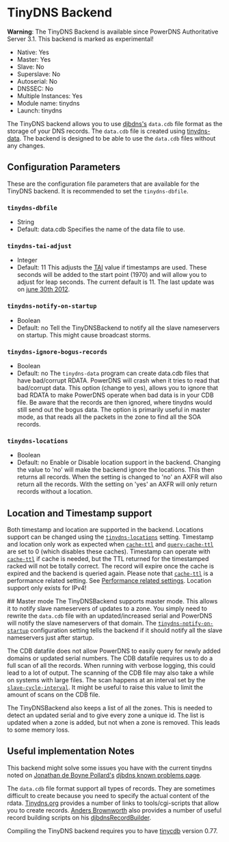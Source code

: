 # TinyDNS Backend
**Warning**: The TinyDNS Backend is available since PowerDNS Authoritative Server 3.1. This backend is marked as experimental!

* Native: Yes
* Master: Yes
* Slave: No
* Superslave: No
* Autoserial: No
* DNSSEC: No
* Multiple Instances: Yes
* Module name: tinydns
* Launch: tinydns

The TinyDNS backend allows you to use [djbdns's](http://cr.yp.to/djbdns.html) `data.cdb` file format as the storage of your DNS records. The `data.cdb` file is created using [tinydns-data](http://cr.yp.to/djbdns/tinydns-data.html). The backend is designed to be able to use the `data.cdb` files without any changes.

## Configuration Parameters
These are the configuration file parameters that are available for the TinyDNS backend. It is recommended to set the `tinydns-dbfile`.

### `tinydns-dbfile`
* String
* Default: data.cdb
Specifies the name of the data file to use.

### `tinydns-tai-adjust`
* Integer
* Default: 11
This adjusts the [TAI](http://www.tai64.com/) value if timestamps are used. These seconds will be added to the start point (1970) and will allow you to adjust for leap seconds. The current default is 11. The last update was on [june 30th 2012](http://hpiers.obspm.fr/iers/bul/bulc/bulletinc.dat).

### `tinydns-notify-on-startup`
* Boolean
* Default: no
Tell the TinyDNSBackend to notify all the slave nameservers on startup. This might cause broadcast storms.

### `tinydns-ignore-bogus-records`
* Boolean
* Default: no
The `tinydns-data` program can create data.cdb files that have bad/corrupt RDATA. PowerDNS will crash when it tries to read that bad/corrupt data. This option (change to yes), allows you to ignore that bad RDATA to make PowerDNS operate when bad data is in your CDB file. Be aware that the records are then ignored, where tinydns would still send out the bogus data. The option is primarily useful in master mode, as that reads all the packets in the zone to find all the SOA records.

### `tinydns-locations`
* Boolean
* Default: no
Enable or Disable location support in the backend. Changing the value to 'no' will make the backend ignore the locations. This then returns all records. When the setting is changed to 'no' an AXFR will also return all the records. With the setting on 'yes' an AXFR will only return records without a location.

## Location and Timestamp support
Both timestamp and location are supported in the backend. Locations support can be changed using the [`tinydns-locations`](#tinydns-locations) setting. Timestamp and location only work as expected when [`cache-ttl`](settings.md#cache-ttl) and [`query-cache-ttl`](settings.md#query-cache-ttl) are set to 0 (which disables these caches). Timestamp can operate with [`cache-ttl`](settings.md#cache-ttl) if cache is needed, but the TTL returned for the timestamped racked will not be totally correct. The record will expire once the cache is expired and the backend is queried again. Please note that [`cache-ttl`](settings.md#cache-ttl) is a performance related setting. See [Performance related settings](performance.md). Location support only exists for IPv4!

## Master mode
The TinyDNSBackend supports master mode. This allows it to notify slave nameservers of updates to a zone. You simply need to rewrite the `data.cdb` file with an updated/increased serial and PowerDNS will notify the slave nameservers of that domain. The [`tinydns-notify-on-startup`](#tinydns-notify-on-startup) configuration setting tells the backend if it should notify all the slave nameservers just after startup.

The CDB datafile does not allow PowerDNS to easily query for newly added domains or updated serial numbers. The CDB datafile requires us to do a full scan of all the records. When running with verbose logging, this could lead to a lot of output. The scanning of the CDB file may also take a while on systems with large files. The scan happens at an interval set by the [`slave-cycle-interval`](settings.md#slave-cycle-interval). It might be useful to raise this value to limit the amount of scans on the CDB file.

The TinyDNSBackend also keeps a list of all the zones. This is needed to detect an updated serial and to give every zone a unique id. The list is updated when a zone is added, but not when a zone is removed. This leads to some memory loss.

## Useful implementation Notes
This backend might solve some issues you have with the current tinydns noted on [Jonathan de Boyne Pollard's](http://homepage.ntlworld.com/jonathan.deboynepollard/author.html) [djbdns known problems page](http://homepage.ntlworld.com/jonathan.deboynepollard/FGA/djbdns-problems.html).

The `data.cdb` file format support all types of records. They are sometimes difficult to create because you need to specify the actual content of the rdata. [Tinydns.org](http://tinydns.org/) provides a number of links to tools/cgi-scripts that allow you to create records. [Anders Brownworth](http://anders.com/) also provides a number of useful record building scripts on his [djbdnsRecordBuilder](http://anders.com/projects/sysadmin/djbdnsRecordBuilder/).

Compiling the TinyDNS backend requires you to have [tinycdb](http://www.corpit.ru/mjt/tinycdb.html) version 0.77.
